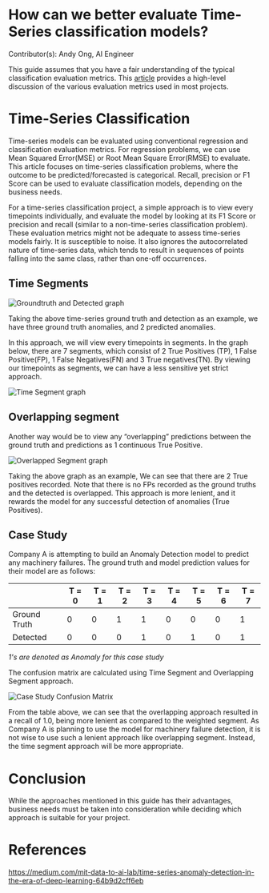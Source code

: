 # How can we better evaluate Time-Series classification models?

Contributor(s): Andy Ong, AI Engineer


This guide assumes that you have a fair understanding of the typical classification evaluation metrics. This [article](eval-metrics.md) provides a high-level discussion of the various evaluation metrics used in most projects.

# Time-Series Classification


Time-series models can be evaluated using conventional regression and classification evaluation metrics. For regression problems, we can use Mean Squared Error(MSE) or Root Mean Square Error(RMSE) to evaluate. This article focuses on time-series classification problems, where the outcome to be predicted/forecasted is categorical. Recall, precision or F1 Score can be used to evaluate classification models, depending on the business needs. 

For a time-series classification project, a simple approach is to view every timepoints individually, and evaluate the model by looking at its F1 Score or precision and recall (similar to a non-time-series classification problem). These evaluation metrics might not be adequate to assess time-series models fairly. It is susceptible to noise. It also ignores the autocorrelated nature of time-series data, which tends to result in sequences of points falling into the same class, rather than one-off occurrences.

## Time Segments

![Groundtruth and Detected graph](../assets/images/diagrams/groundtruth-and-detected.png)

Taking the above time-series ground truth and detection as an example, we have three ground truth anomalies, and 2 predicted anomalies.

In this approach, we will view every timepoints in segments. In the graph below, there are 7 segments, which consist of 2 True Positives (TP), 1 False Positive(FP), 1 False Negatives(FN) and 3 True negatives(TN). By viewing our timepoints as segments, we can have a less sensitive yet strict approach.

![Time Segment graph](../assets/images/diagrams/time-segmented-graph.png)
    
## Overlapping segment

Another way would be to view any “overlapping” predictions between the ground truth and predictions as 1 continuous True Positive.

![Overlapped Segment graph](../assets/images/diagrams/overlapped-segment-graph.png)

Taking the above graph as an example, We can see that there are 2 True positives recorded. Note that there is no FPs recorded as the ground truths and the detected is overlapped. This approach is more lenient, and it rewards the model for any successful detection of anomalies (True Positives).

## Case Study

Company A is attempting to build an Anomaly Detection model to predict any machinery failures. The ground truth and model prediction values for their model are as follows:

|              | T = 0 | T = 1 | T = 2 | T = 3 | T = 4 | T = 5 | T = 6 | T = 7 |
|--------------|------ |------ |------ |------ |------ |------ |------ |------ |
| Ground Truth |   0   |   0   |   1   |   1   |   0   |   0   |   0   |   1   | 
| Detected     |   0   |   0   |   0   |   1   |   0   |   1   |   0   |   1   |
*1's are denoted as Anomaly for this case study*

The confusion matrix are calculated using Time Segment and Overlapping Segment approach.

![Case Study Confusion Matrix](../assets/images/charts/case_study_timeseries.png)

From the table above, we can see that the overlapping approach resulted in a recall of 1.0, being more lenient as compared to the weighted segment. As Company A is planning to use the model for machinery failure detection, it is not wise to use such a lenient approach like overlapping segment. Instead, the time segment approach will be more appropriate.

# Conclusion

While the approaches mentioned in this guide has their advantages, business needs must be taken into consideration while deciding which approach is suitable for your project. 

# References

https://medium.com/mit-data-to-ai-lab/time-series-anomaly-detection-in-the-era-of-deep-learning-64b9d2cff6eb
